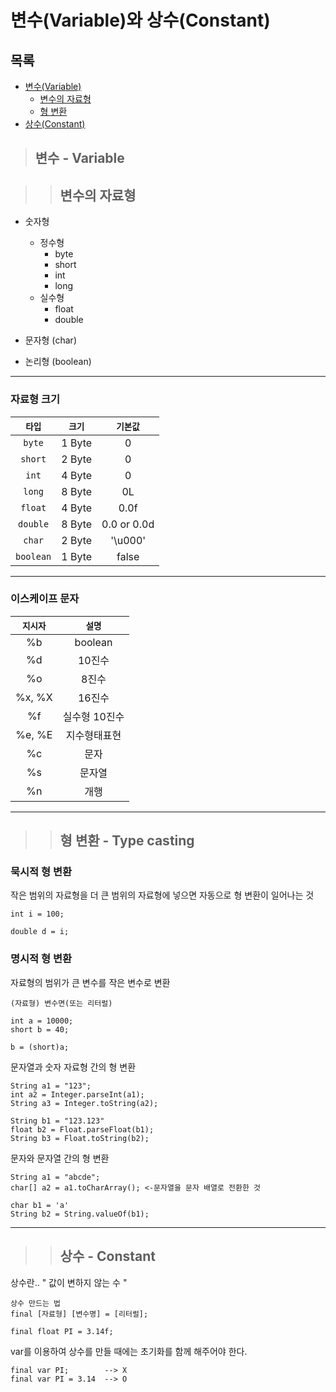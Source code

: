 # 변수(Variable)와 상수(Constant)
## 목록
+ [변수(Variable)](#변수---variable)
    + [변수의 자료형](#변수의-자료형)
    + [형 변환](#형-변환---type-casting)
+ [상수(Constant)](#상수---constant)

>## 변수 - Variable

>> ## 변수의 자료형
+ 숫자형    
    + 정수형
        + byte
        + short
        + int
        + long
    + 실수형
        + float
        + double 

+ 문자형 (char)
+ 논리형 (boolean)
---
### 자료형 크기 
| `타입`  | `크기`  | `기본값`  |
|  :---:  | :---:  |   :---:   |
| `byte`  | 1 Byte |     0     |
| `short` | 2 Byte |     0     |
| `int`   | 4 Byte |     0     |
| `long`  | 8 Byte |     0L    |
| `float` | 4 Byte |    0.0f   |
|`double` | 8 Byte |0.0 or 0.0d|
| `char`  | 2 Byte |  '\u000'  |
|`boolean`| 1 Byte |   false   |

---

### 이스케이프 문자
| `지시자` | `설명` |
|  :---:  |  :---: |
|   %b    |  boolean   |
|   %d    |   10진수   |
|   %o    |   8진수    |
| %x, %X  |   16진수   |
|   %f    |실수형 10진수|
| %e, %E  | 지수형태표현|
|   %c    |    문자    |
|   %s    |   문자열   |
|   %n    |    개행    |

---

>>## 형 변환 - Type casting
### 묵시적 형 변환
작은 범위의 자료형을 더 큰 범위의 자료형에 넣으면 자동으로 형 변환이 일어나는 것

```
int i = 100;

double d = i;
```
### 명시적 형 변환
자료형의 범위가 큰 변수를 작은 변수로 변환

```
(자료형) 변수면(또는 리터럴)

int a = 10000;
short b = 40;

b = (short)a;
```

문자열과 숫자 자료형 간의 형 변환
```
String a1 = "123";
int a2 = Integer.parseInt(a1);
String a3 = Integer.toString(a2);

String b1 = "123.123"
float b2 = Float.parseFloat(b1);
String b3 = Float.toString(b2);
```
문자와 문자열 간의 형 변환
```
String a1 = "abcde";
char[] a2 = a1.toCharArray(); <-문자열을 문자 배열로 전환한 것

char b1 = 'a'
String b2 = String.valueOf(b1);
```
---
>>## 상수 - Constant
상수란.. " 값이 변하지 않는 수 "
```
상수 만드는 법
final [자료형] [변수명] = [리터럴];

final float PI = 3.14f;
```

var를 이용하여 상수를 만들 때에는 초기화를 함께 해주어야 한다.

```
final var PI;        --> X
final var PI = 3.14  --> O
```
